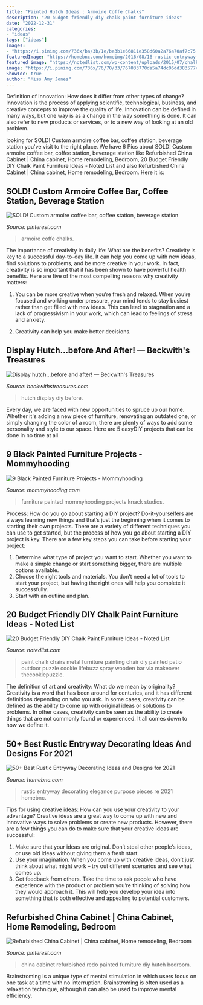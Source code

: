 ```yaml
---
title: "Painted Hutch Ideas : Armoire Coffe Chalks"
description: "20 budget friendly diy chalk paint furniture ideas"
date: "2022-12-31"
categories:
- "ideas"
tags: ["ideas"]
images:
- "https://i.pinimg.com/736x/ba/3b/1e/ba3b1e66811e358d60a2a76a70af7c75.jpg"
featuredImage: "https://homebnc.com/homeimg/2016/08/16-rustic-entryway-decorating-ideas-homebnc.jpg"
featured_image: "https://notedlist.com/wp-content/uploads/2015/07/chalk-paint-furniture-ideas/6-chalk-paint-furniture-ideas.jpg"
image: "https://i.pinimg.com/736x/76/70/33/767033770da5a74dc06dd383577ccaea.jpg"
ShowToc: true
author: "Miss Amy Jones"
---
```



Definition of Innovation: How does it differ from other types of change?
Innovation is the process of applying scientific, technological, business, and creative concepts to improve the quality of life. Innovation can be defined in many ways, but one way is as a change in the way something is done. It can also refer to new products or services, or to a new way of looking at an old problem.

	

		
looking for SOLD! Custom armoire coffee bar, coffee station, beverage station you've visit to the right place. We have 6 Pics about SOLD! Custom armoire coffee bar, coffee station, beverage station like Refurbished China Cabinet | China cabinet, Home remodeling, Bedroom, 20 Budget Friendly DIY Chalk Paint Furniture Ideas - Noted List and also Refurbished China Cabinet | China cabinet, Home remodeling, Bedroom. Here it is:
		
    
## SOLD! Custom Armoire Coffee Bar, Coffee Station, Beverage Station

<img loading=lazy src="https://i.pinimg.com/736x/ba/3b/1e/ba3b1e66811e358d60a2a76a70af7c75.jpg" onerror="this.onerror=null;this.src='https://tse1.mm.bing.net/th?id=OIP.YSVsHglSd31PZXBz3y7ZiwHaJ3&amp;pid=15.1';" alt="SOLD! Custom armoire coffee bar, coffee station, beverage station">

_Source: pinterest.com_

>armoire coffe chalks. 

	

The importance of creativity in daily life: What are the benefits?
Creativity is key to a successful day-to-day life. It can help you come up with new ideas, find solutions to problems, and be more creative in your work. In fact, creativity is so important that it has been shown to have powerful health benefits. Here are five of the most compelling reasons why creativity matters: 
1. You can be more creative when you’re fresh and relaxed. When you’re focused and working under pressure, your mind tends to stay busiest rather than get filled with new ideas. This can lead to stagnation and a lack of progressivism in your work, which can lead to feelings of stress and anxiety. 

2. Creativity can help you make better decisions.

    
## Display Hutch...before And After! — Beckwith&#039;s Treasures

<img loading=lazy src="http://static1.squarespace.com/static/51364586e4b00e99bdc5453c/51364587e4b00e99bdc54542/5553a9a6e4b035d4a49013db/1431605807177/?format=1000w" onerror="this.onerror=null;this.src='https://tse1.mm.bing.net/th?id=OIP.ixdXLqkSIslVHdPQZHQYDAHaLH&amp;pid=15.1';" alt="Display hutch...before and after! — Beckwith&#039;s Treasures">

_Source: beckwithstreasures.com_

>hutch display diy before. 

	

Every day, we are faced with new opportunities to spruce up our home. Whether it's adding a new piece of furniture, renovating an outdated one, or simply changing the color of a room, there are plenty of ways to add some personality and style to our space. Here are 5 easyDIY projects that can be done in no time at all.

    
## 9 Black Painted Furniture Projects - Mommyhooding

<img loading=lazy src="https://www.mommyhooding.com/wp-content/uploads/2018/10/blackdresser3-678x1024.jpg" onerror="this.onerror=null;this.src='https://tse1.mm.bing.net/th?id=OIP.txXPBceMa-x-dm0ZSK1YYAHaLL&amp;pid=15.1';" alt="9 Black Painted Furniture Projects - Mommyhooding">

_Source: mommyhooding.com_

>furniture painted mommyhooding projects knack studios. 

	

Process: How do you go about starting a DIY project?
Do-it-yourselfers are always learning new things and that’s just the beginning when it comes to starting their own projects. There are a variety of different techniques you can use to get started, but the process of how you go about starting a DIY project is key. 
There are a few key steps you can take before starting your project:

1. Determine what type of project you want to start. Whether you want to make a simple change or start something bigger, there are multiple options available.
2. Choose the right tools and materials. You don’t need a lot of tools to start your project, but having the right ones will help you complete it successfully. 
3. Start with an outline and plan.

    
## 20 Budget Friendly DIY Chalk Paint Furniture Ideas - Noted List

<img loading=lazy src="https://notedlist.com/wp-content/uploads/2015/07/chalk-paint-furniture-ideas/6-chalk-paint-furniture-ideas.jpg" onerror="this.onerror=null;this.src='https://tse1.mm.bing.net/th?id=OIP.Kw8pqIXYBjHkUKVaJ7REMQHaR0&amp;pid=15.1';" alt="20 Budget Friendly DIY Chalk Paint Furniture Ideas - Noted List">

_Source: notedlist.com_

>paint chalk chairs metal furniture painting chair diy painted patio outdoor puzzle cookie lifebuzz spray wooden bar via makeover thecookiepuzzle. 

	

The definition of art and creativity: What do we mean by originality?
Creativity is a word that has been around for centuries, and it has different definitions depending on who you ask. In some cases, creativity can be defined as the ability to come up with original ideas or solutions to problems. In other cases, creativity can be seen as the ability to create things that are not commonly found or experienced. It all comes down to how we define it.

    
## 50+ Best Rustic Entryway Decorating Ideas And Designs For 2021

<img loading=lazy src="https://homebnc.com/homeimg/2016/08/16-rustic-entryway-decorating-ideas-homebnc.jpg" onerror="this.onerror=null;this.src='https://tse1.mm.bing.net/th?id=OIP.i1zqrDQMcn7qfcR5IFIffQHaJ4&amp;pid=15.1';" alt="50+ Best Rustic Entryway Decorating Ideas and Designs for 2021">

_Source: homebnc.com_

>rustic entryway decorating elegance purpose pieces re 2021 homebnc. 

	

Tips for using creative ideas: How can you use your creativity to your advantage?
Creative ideas are a great way to come up with new and innovative ways to solve problems or create new products. However, there are a few things you can do to make sure that your creative ideas are successful:
1) Make sure that your ideas are original. Don’t steal other people’s ideas, or use old ideas without giving them a fresh start.
2) Use your imagination. When you come up with creative ideas, don’t just think about what might work – try out different scenarios and see what comes up.
3) Get feedback from others. Take the time to ask people who have experience with the product or problem you’re thinking of solving how they would approach it. This will help you develop your idea into something that is both effective and appealing to potential customers.

    
## Refurbished China Cabinet | China Cabinet, Home Remodeling, Bedroom

<img loading=lazy src="https://i.pinimg.com/736x/76/70/33/767033770da5a74dc06dd383577ccaea.jpg" onerror="this.onerror=null;this.src='https://tse4.mm.bing.net/th?id=OIP.lAUYyGXsrE4qWC8PtP8zXgHaJ3&amp;pid=15.1';" alt="Refurbished China Cabinet | China cabinet, Home remodeling, Bedroom">

_Source: pinterest.com_

>china cabinet refurbished redo painted furniture diy hutch bedroom. 

	

Brainstroming is a unique type of mental stimulation in which users focus on one task at a time with no interruption. Brainstroming is often used as a relaxation technique, although it can also be used to improve mental efficiency.

